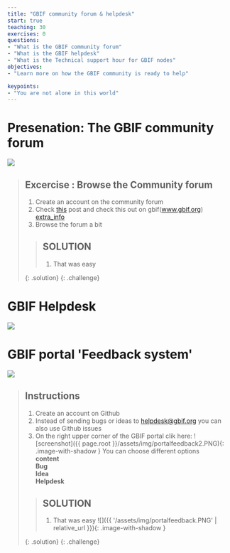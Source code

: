 ```yaml
---
title: "GBIF community forum & helpdesk"
start: true
teaching: 30
exercises: 0
questions:
- "What is the GBIF community forum"
- "What is the GBIF helpdesk"
- "What is the Technical support hour for GBIF nodes"
objectives:
- "Learn more on how the GBIF community is ready to help"

keypoints:
- "You are not alone in this world"
---
```



# Presenation: The GBIF community forum

<a href="https://docs.google.com/presentation/d/13Dnzw-swM8J21fHhqVc2o5LjoVCdGlfsuvxinO-qoNc/edit?usp=sharing">
    <img src="{{ '/assets/img/forum.PNG' | relative_url }}">
  </a>

> ## Excercise : Browse the Community forum
> 
> 1. Create an account on the community forum
> 2. Check [this](https://discourse.gbif.org/t/looking-to-filter-occurrence-records-by/4283) post and check this out on gbif(www.gbif.org) [extra_info](https://www.gbif.org/release-notes#30january2024)
> 3. Browse the forum a bit
>    
> > ## SOLUTION
> > 1. That was easy
> > 
> {: .solution}
{: .challenge}

# GBIF Helpdesk

<a href="https://docs.google.com/presentation/d/1zwQp9Hh2LhGJQ79U1qUm8Mc8kZHuGzQ8qnvYy1Zj5n8/edit?usp=sharing">
    <img src="{{ '/assets/img/helpdesk.PNG' | relative_url }}">
  </a>

# GBIF portal 'Feedback system'


<a href="https://docs.google.com/presentation/d/1r8vzJHIArjIFuWMSxZI03ZYVr0eQiMcJ5sD5ViHsil8/edit?usp=sharing">
    <img src="{{ '/assets/img/portal.PNG' | relative_url }}">
  </a>

> ## Instructions 
> 
> 1. Create an account on Github
> 2. Instead of sending bugs or ideas to helpdesk@gbif.org you can also use Github issues
> 3. On the right upper corner of the GBIF portal clik here:
> ![screenshot]({{ page.root }}/assets/img/portalfeedback2.PNG){: .image-with-shadow }
> You can choose different options <br>
> **content** <br>
> **Bug** <br>
> **Idea** <br>
> **Helpdesk** <br>
>    
> > ## SOLUTION
> > 1. That was easy
> > ![]({{ '/assets/img/portalfeedback.PNG' | relative_url }}){: .image-with-shadow }
> > 
> {: .solution}
{: .challenge}
